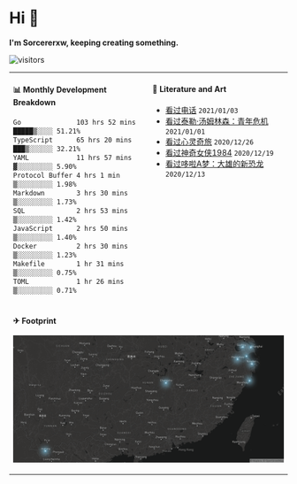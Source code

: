 # Hi 👋

**I'm Sorcererxw, keeping creating something.**

![visitors](https://visitor-badge.glitch.me/badge?page_id=sorcererxw.sorcererx)

<table width="800px">
<tr>
<td valign="top" width="50%">

#### 📊 Monthly Development Breakdown

<!--START_SECTION:waka-->
```text
Go              103 hrs 52 mins █████▒░░░░ 51.21%
TypeScript      65 hrs 20 mins  ███▒░░░░░░ 32.21%
YAML            11 hrs 57 mins  ▓░░░░░░░░░ 5.90%
Protocol Buffer 4 hrs 1 min     ▒░░░░░░░░░ 1.98%
Markdown        3 hrs 30 mins   ▒░░░░░░░░░ 1.73%
SQL             2 hrs 53 mins   ▒░░░░░░░░░ 1.42%
JavaScript      2 hrs 50 mins   ▒░░░░░░░░░ 1.40%
Docker          2 hrs 30 mins   ▒░░░░░░░░░ 1.23%
Makefile        1 hr 31 mins    ▒░░░░░░░░░ 0.75%
TOML            1 hr 26 mins    ▒░░░░░░░░░ 0.71%
```
<!--END_SECTION:waka-->

<td valign="top" width="50%">

#### 💃 Literature and Art

<!--START_SECTION:douban-->
* [看过电话](http://movie.douban.com/subject/30346025/) <code>2021/01/03</code>
* [看过泰勒·汤姆林森：青年危机](http://movie.douban.com/subject/34979178/) <code>2021/01/01</code>
* [看过心灵奇旅](http://movie.douban.com/subject/24733428/) <code>2020/12/26</code>
* [看过神奇女侠1984](http://movie.douban.com/subject/27073752/) <code>2020/12/19</code>
* [看过哆啦A梦：大雄的新恐龙](http://movie.douban.com/subject/34454004/) <code>2020/12/13</code>

<!--END_SECTION:douban-->

</td>
</tr>
<tr>
<td colspan="2">

#### ✈ Footprint

![footprint](./footprint.png)

</td>
</tr>
</table>


